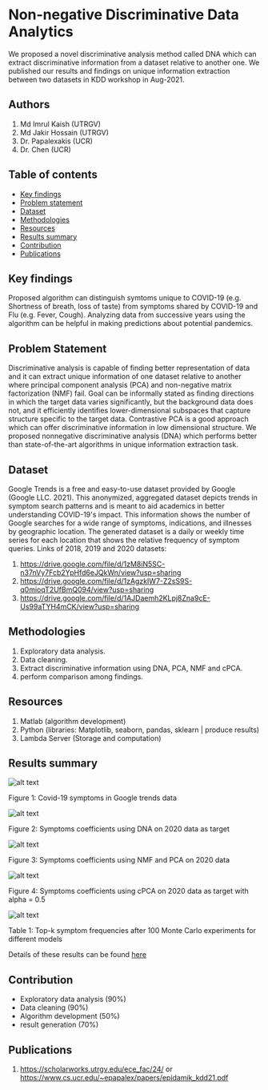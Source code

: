 # Non-negative Discriminative Data Analytics
We proposed a novel discriminative analysis method called DNA which can extract discriminative information from a dataset relative to another one. We published our results and findings on unique information extraction between two datasets in KDD workshop in Aug-2021.

## Authors
1. Md Imrul Kaish (UTRGV)
2. Md Jakir Hossain (UTRGV)
3. Dr. Papalexakis (UCR)
4. Dr. Chen (UCR)
## Table of contents
* <a href="https://github.com/Imrul2322/NonNegative-Discriminative-Data-Analytics#key-findings">Key findings</a>
* <a href="https://github.com/Imrul2322/NonNegative-Discriminative-Data-Analytics#problem-statement">Problem statement</a>
* <a href="https://github.com/Imrul2322/NonNegative-Discriminative-Data-Analytics#dataset">Dataset</a>
* <a href="https://github.com/Imrul2322/NonNegative-Discriminative-Data-Analytics#methodologies">Methodologies</a>
* <a href="https://github.com/Imrul2322/NonNegative-Discriminative-Data-Analytics#resources">Resources</a>
* <a href="https://github.com/Imrul2322/NonNegative-Discriminative-Data-Analytics#results-summary">Results summary</a>
* <a href="https://github.com/Imrul2322/NonNegative-Discriminative-Data-Analytics#contribution">Contribution</a>
* <a href="https://github.com/Imrul2322/NonNegative-Discriminative-Data-Analytics#publications">Publications</a>


## Key findings
Proposed algorithm can distinguish symtoms unique to COVID-19 (e.g. Shortness of breath, loss of taste) from symptoms shared by COVID-19 and Flu (e.g. Fever, Cough). Analyzing data from successive years using the algorithm can be helpful in making predictions about potential pandemics.

## Problem Statement
Discriminative analysis is capable of finding better representation of data and it can extract unique information of one dataset relative to another where principal component analysis (PCA) and non-negative matrix factorization (NMF) fail. Goal can be informally stated as finding directions in which the target data varies significantly, but the background data does not, and it efficiently identifies lower-dimensional subspaces that capture structure specific to the target data. Contrastive PCA is a good approach which can offer discriminative information in low dimensional structure. We proposed nonnegative discriminative analysis (DNA) which performs better than state-of-the-art algorithms in unique information extraction task. 

## Dataset
Google Trends is a free and easy-to-use dataset provided by Google (Google LLC. 2021). This anonymized, aggregated dataset depicts trends in symptom search patterns and is meant to aid academics in better understanding COVID-19's impact. This information shows the number of Google searches for a wide range of symptoms, indications, and illnesses by geographic location. The generated dataset is a daily or weekly time series for each location that shows the relative frequency of symptom queries. Links of 2018, 2019 and 2020 datasets:

1. https://drive.google.com/file/d/1zM8iN5SC-n37nVy7Fcb2YpHfd6eJQkWn/view?usp=sharing
2. https://drive.google.com/file/d/1zAgzkIW7-Z2sS9S-q0mioqT2UfBmQ094/view?usp=sharing
3. https://drive.google.com/file/d/1AJDaemh2KLpj8Zna9cE-Us99aTYH4mCK/view?usp=sharing

## Methodologies
1. Exploratory data analysis.
2. Data cleaning.
3. Extract discriminative information using DNA, PCA, NMF and cPCA.
4. perform comparison among findings.

## Resources
1. Matlab (algorithm development)
2. Python (libraries: Matplotlib, seaborn, pandas, sklearn | produce results)
3. Lambda Server (Storage and computation)

## Results summary

![alt text](https://github.com/Imrul2322/NonNegative-Discriminative-Data-Analytics/blob/main/assets/symptoms.png)

Figure 1: Covid-19 symptoms in Google trends data

![alt text](https://github.com/Imrul2322/NonNegative-Discriminative-Data-Analytics/blob/main/assets/DNA%202020.png)

Figure 2: Symptoms coefficients using DNA on 2020 data as target

![alt text](https://github.com/Imrul2322/NonNegative-Discriminative-Data-Analytics/blob/main/assets/NNMF%20PCA%202020.png)

Figure 3: Symptoms coefficients using NMF and PCA on 2020 data

![alt text](https://github.com/Imrul2322/NonNegative-Discriminative-Data-Analytics/blob/main/assets/cPCA%202020.png)

Figure 4: Symptoms coefficients using cPCA on 2020 data as target with alpha = 0.5

![alt text](https://github.com/Imrul2322/NonNegative-Discriminative-Data-Analytics/blob/main/assets/top%20symptoms%20table.png)

Table 1: Top-k symptom frequencies after 100 Monte Carlo experiments for different models

Details of these results can be found <a href="https://github.com/Imrul2322/NonNegative-Discriminative-Data-Analytics/blob/main/Discrminative_Data_Analytics%20results.ipynb">here</a>

## Contribution

* Exploratory data analysis (90%)
* Data cleaning (90%) 
* Algorithm development (50%)
* result generation (70%)

## Publications
1. https://scholarworks.utrgv.edu/ece_fac/24/ or https://www.cs.ucr.edu/~epapalex/papers/epidamik_kdd21.pdf
